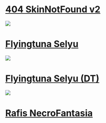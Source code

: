 # [404 SkinNotFound v2](https://joofixd.s-ul.eu/Ia93XGt5)
![](https://osu.ppy.sh/ss/13488989/a76a)

# [Flyingtuna Selyu](https://drive.google.com/file/d/1bQCTe-Qn0qSuPTUQ6NZdkDCBI-zmlX5-/view?usp=sharing)
![](https://osu.ppy.sh/ss/16471448/8eb4)

# [Flyingtuna Selyu (DT)](https://drive.google.com/file/d/12OwhD9gCCVaYvznI98Ketn_cd_HciadL/view?usp=sharing)
![](https://osu.ppy.sh/ss/16471441/397a)

# [Rafis NecroFantasia](https://drive.google.com/file/d/1kKTbf8lRGdqWnmIjzkl7Ubda1vLq6dkV/view?usp=sharing)
